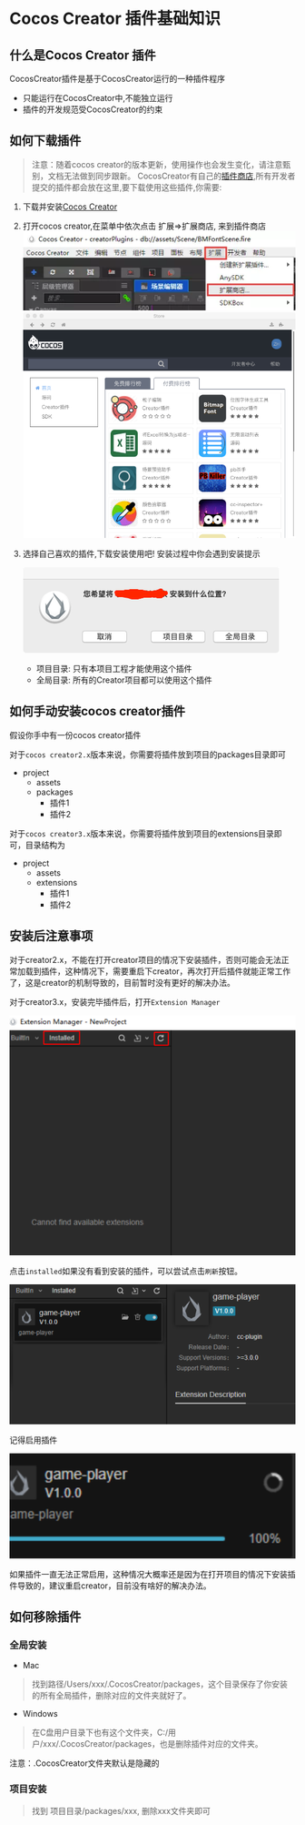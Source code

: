 # Cocos Creator 插件基础知识

## 什么是Cocos Creator 插件
CocosCreator插件是基于CocosCreator运行的一种插件程序
- 只能运行在CocosCreator中,不能独立运行
- 插件的开发规范受CocosCreator的约束

## 如何下载插件
> 注意：随着cocos creator的版本更新，使用操作也会发生变化，请注意甄别，文档无法做到同步跟新。
CocosCreator有自己的[插件商店](http://store.cocos.com/),所有开发者提交的插件都会放在这里,要下载使用这些插件,你需要:
1. 下载并安装[Cocos Creator](https://www.cocos.com/history)
2. 打开cocos creator,在菜单中依次点击 扩展=>扩展商店, 来到插件商店
 ![](.what_images/eae50c4f.png)
 ![](.what_images/0ccb6cc7.png)
3. 选择自己喜欢的插件,下载安装使用吧! 
    安装过程中你会遇到安装提示

    ![](.index_images/66aa718e.png)
    
    - 项目目录: 只有本项目工程才能使用这个插件
    - 全局目录: 所有的Creator项目都可以使用这个插件

## 如何手动安装cocos creator插件
假设你手中有一份cocos creator插件

对于`cocos creator2.x`版本来说，你需要将插件放到项目的packages目录即可
- project
    - assets
    - packages
        - 插件1
        - 插件2
        
对于`cocos creator3.x`版本来说，你需要将插件放到项目的extensions目录即可，目录结构为
- project
    - assets
    - extensions
        - 插件1
        - 插件2
## 安装后注意事项
对于creator2.x，不能在打开creator项目的情况下安装插件，否则可能会无法正常加载到插件，这种情况下，需要重启下creator，再次打开后插件就能正常工作了，这是creator的机制导致的，目前暂时没有更好的解决办法。

对于creator3.x，安装完毕插件后，打开`Extension Manager`

![Alt text](res/extension-manager.png)

点击`installed`如果没有看到安装的插件，可以尝试点击`刷新`按钮。

![Alt text](image.png)

记得启用插件

![Alt text](image-1.png)

如果插件一直无法正常启用，这种情况大概率还是因为在打开项目的情况下安装插件导致的，建议重启creator，目前没有啥好的解决办法。



## 如何移除插件
### 全局安装
- Mac     
>找到路径/Users/xxx/.CocosCreator/packages，这个目录保存了你安装的所有全局插件，删除对应的文件夹就好了。
- Windows   
>在C盘用户目录下也有这个文件夹，C:/用户/xxx/.CocosCreator/packages，也是删除插件对应的文件夹。

注意：.CocosCreator文件夹默认是隐藏的

### 项目安装
>找到 项目目录/packages/xxx, 删除xxx文件夹即可